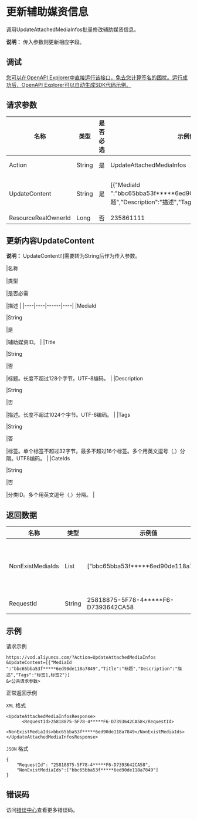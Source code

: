 # 更新辅助媒资信息

调用UpdateAttachedMediaInfos批量修改辅助媒资信息。

**说明：** 传入参数则更新相应字段。

## 调试

[您可以在OpenAPI Explorer中直接运行该接口，免去您计算签名的困扰。运行成功后，OpenAPI Explorer可以自动生成SDK代码示例。](https://api.aliyun.com/#product=vod&api=UpdateAttachedMediaInfos&type=RPC&version=2017-03-21)

## 请求参数

|名称|类型|是否必选|示例值|描述|
|--|--|----|---|--|
|Action|String|是|UpdateAttachedMediaInfos|系统规定参数。取值：**UpdateAttachedMediaInfos**。 |
|UpdateContent|String|是|\[\{"MediaId ":"bbc65bba53f\*\*\*\*\*6ed90de118a7849","Title":"标题","Description":"描述","Tags":"标签1,标签2"\}\]|更新内容。一次最多支持修改20个辅助媒资信息。UpdateContent参数结构，可以参见下表**UpdateContent**。 |
|ResourceRealOwnerId|Long|否|235861111|资源所有者ID。 |

## 更新内容UpdateContent

**说明：** UpdateContent`[`\]需要转为String后作为传入参数。

|名称

|类型

|是否必需

|描述 |
|----|----|------|----|
|MediaId

|String

|是

|辅助媒资ID。 |
|Title

|String

|否

|标题。长度不超过128个字节。UTF-8编码。 |
|Description

|String

|否

|描述。长度不超过1024个字节。UTF-8编码。 |
|Tags

|String

|否

|标签。单个标签不超过32字节。最多不超过16个标签。多个用英文逗号（,）分隔。UTF8编码。 |
|CateIds

|String

|否

|分类ID。多个用英文逗号（,）分隔。 |

## 返回数据

|名称|类型|示例值|描述|
|--|--|---|--|
|NonExistMediaIds|List|\["bbc65bba53f\*\*\*\*\*6ed90de118a7849"\]|不存在的辅助媒资ID列表。 |
|RequestId|String|25818875-5F78-4\*\*\*\*\*F6-D7393642CA58|请求ID。 |

## 示例

请求示例

```
https://vod.aliyuncs.com/?Action=UpdateAttachedMediaInfos
&UpdateContent=[{"MediaId ":"bbc65bba53f*****6ed90de118a7849","Title":"标题","Description":"描述","Tags":"标签1,标签2"}]
&<公共请求参数>
```

正常返回示例

`XML` 格式

```
<UpdateAttachedMediaInfosResponse>
	  <RequestId>25818875-5F78-4*****F6-D7393642CA58</RequestId>
	  <NonExistMediaIds>bbc65bba53f*****6ed90de118a7849</NonExistMediaIds>
</UpdateAttachedMediaInfosResponse>
```

`JSON` 格式

```
{
    "RequestId": "25818875-5F78-4*****F6-D7393642CA58",
    "NonExistMediaIds":["bbc65bba53f*****6ed90de118a7849"]
}
```

## 错误码

访问[错误中心](https://error-center.aliyun.com/status/product/vod)查看更多错误码。

